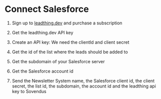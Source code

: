 # Connect Salesforce

1. Sign up to [leadthing.dev](https://leadthing.dev) and purchase a subscription

2. Get the leadthing.dev API key

3. Create an API key: We need the clientId and client secret

4. Get the id of the list where the leads should be added to

5. Get the subdomain of your Salesforce server

6. Get the Salesforce account id

7. Send the Newsletter System name, the Salesforce client id, the client secret, the list id, the subdomain, the account id and the leadthing api key to Sovendus